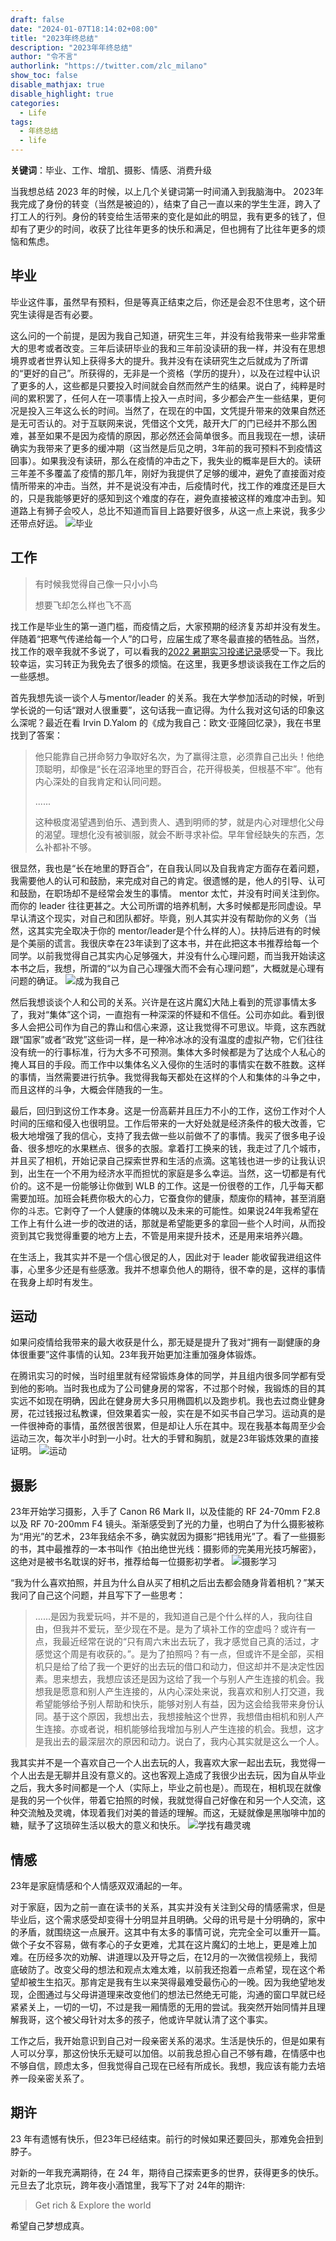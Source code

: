 ```yaml
---
draft: false
date: "2024-01-07T18:14:02+08:00"
title: "2023年终总结"
description: "2023年年终总结"
author: "令不言"
authorlink: "https://twitter.com/zlc_milano"
show_toc: false
disable_mathjax: true
disable_highlight: true
categories:
  - Life
tags: 
  - 年终总结
  - life
---
```

**关键词**：毕业、工作、增肌、摄影、情感、消费升级

 当我想总结 2023 年的时候，以上几个关键词第一时间涌入到我脑海中。
 2023年我完成了身份的转变（当然是被迫的），结束了自己一直以来的学生生涯，跨入了打工人的行列。身份的转变给生活带来的变化是如此的明显，我有更多的钱了，但却有了更少的时间，收获了比往年更多的快乐和满足，但也拥有了比往年更多的烦恼和焦虑。
 ## 毕业
 毕业这件事，虽然早有预料，但是等真正结束之后，你还是会忍不住思考，这个研究生读得是否有必要。
 
 这么问的一个前提，是因为我自己知道，研究生三年，并没有给我带来一些非常重大的思考或者改变。三年后读研毕业的我和三年前没读研的我一样，并没有在思想境界或者世界认知上获得多大的提升。我并没有在读研究生之后就成为了所谓的“更好的自己”。所获得的，无非是一个资格（学历的提升），以及在过程中认识了更多的人，这些都是只要投入时间就会自然而然产生的结果。说白了，纯粹是时间的累积罢了，任何人在一项事情上投入一点时间，多少都会产生一些结果，更何况是投入三年这么长的时间。当然了，在现在的中国，文凭提升带来的效果自然还是无可否认的。对于互联网来说，凭借这个文凭，敲开大厂的门已经并不那么困难，甚至如果不是因为疫情的原因，那必然还会简单很多。而且我现在一想，读研确实为我带来了更多的缓冲期（这当然是后见之明，3年前的我可预料不到疫情这回事）。如果我没有读研，那么在疫情的冲击之下，我失业的概率是巨大的。读研三年差不多覆盖了疫情的那几年，刚好为我提供了足够的缓冲，避免了直接面对疫情所带来的冲击。当然，并不是说没有冲击，后疫情时代，找工作的难度还是巨大的，只是我能够更好的感知到这个难度的存在，避免直接被这样的难度冲击到。知道路上有狮子会咬人，总比不知道而盲目上路要好很多，从这一点上来说，我多少还带点好运。 ![毕业](https://blog.lightsinger.top/images/2024/2023年终总结_毕业照.jpg)
 ## 工作

  > 有时候我觉得自己像一只小小鸟  
  > 
  > 想要飞却怎么样也飞不高  

 找工作是毕业生的第一道门槛，而疫情之后，大家预期的经济复苏却并没有发生。伴随着“把寒气传递给每一个人”的口号，应届生成了寒冬最直接的牺牲品。当然，找工作的艰辛我就不多说了，可以看我的[2022 暑期实习投递记录](https://blog.lightsinger.top/cn/2022-%E6%9A%91%E6%9C%9F%E5%AE%9E%E4%B9%A0%E6%8A%95%E9%80%92%E8%AE%B0%E5%BD%95/)感受一下。我比较幸运，实习转正为我免去了很多的烦恼。在这里，我更多想谈谈我在工作之后的一些感想。
 
 首先我想先谈一谈个人与mentor/leader 的关系。我在大学参加活动的时候，听到学长说的一句话“跟对人很重要”，这句话我一直记得。为什么我对这句话的印象这么深呢？最近在看 Irvin D.Yalom 的《成为我自己：欧文·亚隆回忆录》，我在书里找到了答案：
  > 他只能靠自己拼命努力争取好名次，为了赢得注意，必须靠自己出头！他绝顶聪明，却像是“长在沼泽地里的野百合，花开得极美，但根基不牢”。他有内心深处的自我肯定和认同问题。  
  >
  > ......  
  > 
  > 这种极度渴望遇到伯乐、遇到贵人、遇到明师的梦，就是内心对理想化父母的渴望。理想化没有被驯服，就会不断寻求补偿。早年曾经缺失的东西，怎么补都补不够。  

 很显然，我也是“长在地里的野百合”，在自我认同以及自我肯定方面存在着问题，我需要他人的认可和鼓励，来完成对自己的肯定。很遗憾的是，他人的引导、认可和鼓励，在职场却不是经常会发生的事情。 mentor 太忙，并没有时间关注到你。而你的 leader 往往更甚之。大公司所谓的培养机制，大多时候都是形同虚设。早早认清这个现实，对自己和团队都好。毕竟，别人其实并没有帮助你的义务（当然，这其实完全取决于你的 mentor/leader是个什么样的人）。扶持后进有的时候是个美丽的谎言。我很庆幸在23年读到了这本书，并在此把这本书推荐给每一个同学。以前我觉得自己其实内心足够强大，并没有什么心理问题，而当我开始读这本书之后，我想，所谓的“以为自己心理强大而不会有心理问题”，大概就是心理有问题的确证。 ![成为我自己](https://blog.lightsinger.top/images/2024/2023年终总结_成为我自己.jpg)

 然后我想谈谈个人和公司的关系。兴许是在这片魔幻大陆上看到的荒谬事情太多了，我对“集体”这个词，一直抱有一种深深的怀疑和不信任。公司亦如此。看到很多人会把公司作为自己的靠山和信心来源，这让我觉得不可思议。毕竟，这东西就跟“国家”或者“政党”这些词一样，是一种冷冰冰的没有温度的虚拟产物，它们往往没有统一的行事标准，行为大多不可预测。集体大多时候都是为了达成个人私心的掩人耳目的手段。而工作中以集体名义入侵你的生活时的事情实在数不胜数。这样的事情，当然需要进行抗争。我觉得我每天都处在这样的个人和集体的斗争之中，而且这样的斗争，大概会伴随我的一生。

 最后，回归到这份工作本身。这是一份高薪并且压力不小的工作，这份工作对个人时间的压缩和侵入也很明显。工作后带来的一大好处就是经济条件的极大改善，它极大地增强了我的信心，支持了我去做一些以前做不了的事情。我买了很多电子设备、很多想吃的水果糕点、很多的衣服。拿着打工换来的钱，我走过了几个城市，并且买了相机，开始记录自己探索世界和生活的点滴。这笔钱也进一步的让我认识到，出生在一个不用为经济水平而担忧的家庭是多么幸运。当然，这一切都是有代价的。这不是一份能够让你做到 WLB 的工作。这是一份很卷的工作，几乎每天都需要加班。加班会耗费你极大的心力，它蚕食你的健康，颓废你的精神，甚至消磨你的斗志。它剥夺了一个人健康的体魄以及未来的可能性。如果说24年我希望在工作上有什么进一步的改进的话，那就是希望能更多的拿回一些个人时间，从而投资到其它我觉得重要的地方上去，不管是用来提升技术，还是用来培养兴趣。

 在生活上，我其实并不是一个信心很足的人，因此对于 leader 能收留我进组这件事，心里多少还是有些感激。我并不想辜负他人的期待，很不幸的是，这样的事情在我身上却时有发生。
 ## 运动
 如果问疫情给我带来的最大收获是什么，那无疑是提升了我对“拥有一副健康的身体很重要”这件事情的认知。23年我开始更加注重加强身体锻炼。

 在腾讯实习的时候，当时组里就有经常锻炼身体的同学，并且组内很多同学都有受到他的影响。当时我也成为了公司健身房的常客，不过那个时候，我锻炼的目的其实远不如现在明确，因此在健身房大多只用椭圆机以及跑步机。我也去过商业健身房，花过钱报过私教课，但效果着实一般，实在是不如买书自己学习。运动真的是一件很神奇的事情，虽然很苦很累，但是却让人乐在其中。现在我基本每周至少会运动三次，每次半小时到一小时。壮大的手臂和胸肌，就是23年锻炼效果的直接证明。 ![运动](https://blog.lightsinger.top/images/2024/2023年终总结_在家锻炼.jpg)
 ## 摄影
 23年开始学习摄影，入手了 Canon R6 Mark II，以及佳能的 RF 24-70mm F2.8 以及 RF 70-200mm F4 镜头。渐渐感受到了光的力量，也明白了为什么摄影被称为“用光”的艺术，23年我结余不多，确实就因为摄影“把钱用光”了。看了一些摄影的书，其中最推荐的一本书叫作《拍出绝世光线：摄影师的完美用光技巧解密》，这绝对是被书名耽误的好书，推荐给每一位摄影初学者。 ![摄影学习](https://blog.lightsinger.top/images/2024/2023年终总结_摄影学习.jpg)

 “我为什么喜欢拍照，并且为什么自从买了相机之后出去都会随身背着相机？”某天我问了自己这个问题，并且写下了一些思考：
 > ......是因为我爱玩吗，并不是的，我知道自己是个什么样的人，我向往自由，但我并不爱玩，至少现在不是。是为了填补工作的空虚吗？或许有一点，我最近经常在说的“只有周六末出去玩了，我才感觉自己真的活过，才感觉这个周是有收获的。”。是为了拍照吗？有一点，但或许不是全部，买相机只是给了给了我一个更好的出去玩的借口和动力，但这却并不是决定性因素。思来想去，我想应该还是因为这给了我一个与别人产生连接的机会。我想我是愿意和别人产生连接的，从内心深处来说，我喜欢和别人打交道，我希望能够给予别人帮助和快乐，能够对别人有益，因为这会给我带来身份认同。基于这个原因，我想出去，我想接触这个世界，我想借由相机和别人产生连接。亦或者说，相机能够给我增加与别人产生连接的机会。我想，这才是我出去的最深层次的原因和动力。说白了，我内心其实就是这么一个人。  
 
 我其实并不是一个喜欢自己一个人出去玩的人，我喜欢大家一起出去玩，我觉得一个人出去是无聊并且没有意义的。这也客观上造成了我很少出去玩，因为自从毕业之后，我大多时间都是一个人（实际上，毕业之前也是）。而现在，相机现在就像是我的另一个伙伴，带着它拍照的时候，我就觉得自己好像在和另一个人交流，这种交流触及灵魂，体现着我们对美的普适的理解。而这，无疑就像是黑咖啡中加的糖，赋予了这琐碎生活以极大的意义和快乐。 ![学找有趣灵魂](https://blog.lightsinger.top/images/2024/2023年终总结_存照有趣灵魂.jpg)
 ## 情感
 23年是家庭情感和个人情感双双涌起的一年。

 对于家庭，因为之前一直在读书的关系，其实并没有关注到父母的情感需求，但是毕业后，这个需求感受却变得十分明显并且明确。父母的讯号是十分明确的，家中的矛盾，就围绕这一点展开。这其中有太多的事情可说，完完全全可以重开一篇。做个子女不容易，做有孝心的子女更难，尤其在这片魔幻的土地上，更是难上加难。在历经多次的劝解、讲道理以及开导之后，在12月的一次微信视频上，我彻底破防了。改变父母的想法和观点太难太难，以前我还抱着一点希望，现在这个希望却被生生掐灭。那肯定是我有生以来哭得最难受最伤心的一晚。因为我绝望地发现，企图通过与父母讲道理来改变他们的想法已然绝无可能，沟通的窗口早就已经紧紧关上，一切的一切，不过是我一厢情愿的无用的尝试。我突然开始同情并且理解我哥，这个被父母针对太多的孩子，他或许早就认清了这个事实。

 工作之后，我开始意识到自己对一段亲密关系的渴求。生活是快乐的，但是如果有人可以分享，那这份快乐无疑可以加倍。以前我总担心自己不够有趣，在情感中也不够自信，顾虑太多，但我觉得自己现在已经有所成长。我想，我应该有能力去培养一段亲密关系了。
 ## 期许
 23 年有遗憾有快乐，但23年已经结束。前行的时候如果还要回头，那难免会扭到脖子。

 对新的一年我充满期待，在 24 年，期待自己探索更多的世界，获得更多的快乐。元旦去了北京玩，跨年夜小酒馆里，我写下了对 24年的期许:
 > Get rich & Explore the world  
 
 希望自己梦想成真。
